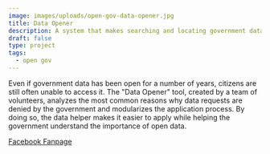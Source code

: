 ```yaml
---
image: images/uploads/open-gov-data-opener.jpg
title: Data Opener
description: A system that makes searching and locating government data easier
draft: false
type: project
tags:
  - open gov
---
```

Even if government data has been open for a number of years, citizens are still often unable to access it. The "Data Opener" tool, created by a team of volunteers, analyzes the most common reasons why data requests are denied by the government and modularizes the application process. By doing so, the data helper makes it easier to apply while helping the government understand the importance of open data.

[F﻿acebook Fanpage](https://www.facebook.com/profile.php?id=100057697711099&paipv=0&eav=Afb9hPjbDqVpyxkq3rBKCiDTF8MvKTbU0Y4Fs3vzfhvvwc2HWTcMdCuP16zCOybpl1E&_rdr)